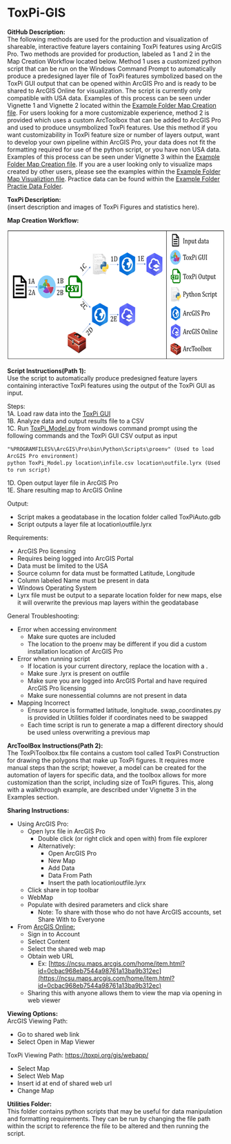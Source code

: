 # ToxPi-GIS
**GitHub Description:**  
The following methods are used for the production and visualization of shareable, interactive feature layers containing ToxPi features using ArcGIS Pro. Two methods are provided for production, labeled as 1 and 2 in the Map Creation Workflow located below. Method 1 uses a customized python script that can be run on the Windows Command Prompt to automatically produce a predesigned layer file of ToxPi features symbolized based on the ToxPi GUI output that can be opened within ArcGIS Pro and is ready to be shared to ArcGIS Online for visualization. The script is currently only compatible with USA data. Examples of this process can be seen under Vignette 1 and Vignette 2 located within the [Example Folder Map Creation file](https://github.com/Jonathon-Fleming/ToxPi-GIS/blob/main/Examples/Map%20Creation.md). For users looking for a more customizable experience, method 2 is provided which uses a custom ArcToolbox that can be added to ArcGIS Pro and used to produce unsymbolized ToxPi features. Use this method if you want customizability in ToxPi feature size or number of layers output, want to develop your own pipeline within ArcGIS Pro, your data does not fit the formatting required for use of the python script, or you have non USA data. Examples of this process can be seen under Vignette 3 within the [Example Folder Map Creation file](https://github.com/Jonathon-Fleming/ToxPi-GIS/blob/main/Examples/Map%20Creation.md). If you are a user looking only to visualize maps created by other users, please see the examples within the [Example Folder Map Visualiztion file](https://github.com/Jonathon-Fleming/ToxPi-GIS/blob/main/Examples/Map%20Visualization.md). Practice data can be found within the [Example Folder Practie Data Folder](https://github.com/Jonathon-Fleming/ToxPi-GIS/tree/main/Examples/Practice%20Data).  

**ToxPi Description:**  
(insert description and images of ToxPi Figures and statistics here).  
 
**Map Creation Workflow:**  
<p align = "center">
<img src="https://github.com/Jonathon-Fleming/ToxPi-GIS/blob/main/Images/MapCreationWorkflow.PNG" data-canonical-  
src="https://github.com/Jonathon-Fleming/ToxPi-GIS/blob/main/Images/MapCreationWorkflow.PNG" width="600" height="300" />  
</p>  

**Script Instructions(Path 1):**   
Use the script to automatically produce predesigned feature layers containing interactive ToxPi features using the output of the ToxPi GUI as input.  

Steps:  
1A. Load raw data into the [ToxPi GUI](https://toxpi.org/)  
1B. Analyze data and output results file to a CSV  
1C. Run [ToxPi_Model.py](https://toxpi.org/)  from windows command prompt using the following commands and the ToxPi GUI CSV output as input  
```
"%PROGRAMFILES%\ArcGIS\Pro\bin\Python\Scripts\proenv" (Used to load ArcGIS Pro environment)  
python ToxPi_Model.py location\infile.csv location\outfile.lyrx (Used to run script)
```
1D. Open output layer file in ArcGIS Pro  
1E. Share resulting map to ArcGIS Online  

Output:  
  * Script makes a geodatabase in the location folder called ToxPiAuto.gdb  
  * Script outputs a layer file at location\outfile.lyrx  

Requirements: 
* ArcGIS Pro licensing  
* Requires being logged into ArcGIS Portal  
* Data must be limited to the USA  
* Source column for data must be formatted Latitude, Longitude  
* Column labeled Name must be present in data  
* Windows Operating System  
* Lyrx file must be output to a separate location folder for new maps, else it will overwrite the previous map layers within the geodatabase  

General Troubleshooting:  
* Error when accessing environment  
  * Make sure quotes are included  
  * The location to the proenv may be different if you did a custom installation location of ArcGIS Pro  
* Error when running script  
  * If location is your current directory, replace the location with a .  
  * Make sure .lyrx is present on outfile   
  * Make sure you are logged into ArcGIS Portal and have required ArcGIS Pro licensing  
  * Make sure nonessential columns are not present in data  
* Mapping Incorrect
  * Ensure source is formatted latitude, longitude. swap_coordinates.py is provided in Utilities folder if coordinates need to be swapped  
  * Each time script is run to generate a map a different directory should be used unless overwriting a previous map     

**ArcToolBox Instructions(Path 2):**  
The ToxPiToolbox.tbx file contains a custom tool called ToxPi Construction for drawing the polygons that make up ToxPi figures. It requires more manual steps than the script; however, a model can be created for the automation of layers for specific data, and the toolbox allows for more customization than the script, including size of ToxPi figures. This, along with a walkthrough example, are described under Vignette 3 in the Examples section.

**Sharing Instructions:**   
* Using ArcGIS Pro:  
  * Open lyrx file in ArcGIS Pro  
    * Double click (or right click and open with) from file explorer  
    * Alternatively:  
      * Open ArcGIS Pro  
      * New Map  
      * Add Data  
      * Data From Path  
      * Insert the path location\outfile.lyrx  
  * Click share in top toolbar  
  * WebMap  
  * Populate with desired parameters and click share  
    * Note: To share with those who do not have ArcGIS accounts, set Share With to Everyone  
* From [ArcGIS Online:](https://www.arcgis.com/home/index.html)   
  * Sign in to Account  
  * Select Content  
  * Select the shared web map  
  * Obtain web URL  
    * Ex: [https://ncsu.maps.arcgis.com/home/item.html?id=0cbac968eb7544a98761a13ba9b312ec](https://ncsu.maps.arcgis.com/home/item.html?id=0cbac968eb7544a98761a13ba9b312ec)  
  * Sharing this with anyone allows them to view the map via opening in web viewer  

**Viewing Options:**  
ArcGIS Viewing Path:  
* Go to shared web link  
* Select Open in Map Viewer  

ToxPi Viewing Path: https://toxpi.org/gis/webapp/  
  * Select Map  
  * Select Web Map  
  * Insert id at end of shared web url  
  * Change Map  

**Utilities Folder:**  
This folder contains python scripts that may be useful for data manipulation and formatting requirements. They can be run by changing the file path within the script to reference the file to be altered and then running the script.  

    
    
